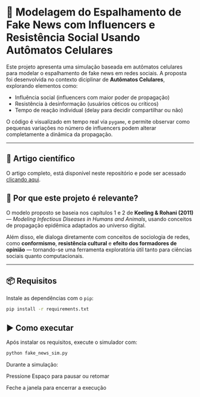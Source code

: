 # 🧠 Modelagem do Espalhamento de Fake News com Influencers e Resistência Social Usando Autômatos Celulares

Este projeto apresenta uma simulação baseada em autômatos celulares para modelar o espalhamento de fake news em redes sociais. A proposta foi desenvolvida no contexto diciplinar de **Autômatos Celulares**, explorando elementos como:

- Influência social (influencers com maior poder de propagação)
- Resistência à desinformação (usuários céticos ou críticos)
- Tempo de reação individual (delay para decidir compartilhar ou não)

O código é visualizado em tempo real via `pygame`, e permite observar como pequenas variações no número de influencers podem alterar completamente a dinâmica da propagação.

---

## 📜 Artigo científico

O artigo completo, está disponível neste repositório e pode ser acessado [clicando aqui]([https://github.com/Yago-Ferraz/-Espalhamento-de-Fake-News-com-Influencers-e-Resist-ncia-Social-Usando-Aut-matos-Celulares/blob/main/Modelagem%20do%20Espalhamento%20de%20Fake%20News%20com%20Influenciadores%20Usando%20Aut%C3%B4matos%20Celulares%20(3).docx](https://github.com/Yago-Ferraz/-Espalhamento-de-Fake-News-com-Influencers-e-Resist-ncia-Social-Usando-Aut-matos-Celulares/blob/main/Modelagem%20do%20Espalhamento%20de%20Fake%20News%20com%20Influenciadores%20Usando%20Aut%C3%B4matos%20Celulares.pdf)).


## 🔬 Por que este projeto é relevante?

O modelo proposto se baseia nos capítulos 1 e 2 de **Keeling & Rohani (2011)** — *Modeling Infectious Diseases in Humans and Animals*, usando conceitos de propagação epidêmica adaptados ao universo digital.

Além disso, ele dialoga diretamente com conceitos de sociologia de redes, como **conformismo**, **resistência cultural** e **efeito dos formadores de opinião** — tornando-se uma ferramenta exploratória útil tanto para ciências sociais quanto computacionais.

---

## 📦 Requisitos

Instale as dependências com o `pip`:

```bash
pip install -r requirements.txt
```

## ▶️ Como executar
Após instalar os requisitos, execute o simulador com:

```bash
python fake_news_sim.py
```
Durante a simulação:

Pressione Espaço para pausar ou retomar

Feche a janela para encerrar a execução
